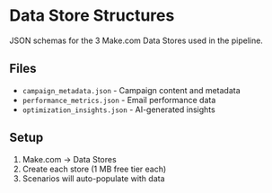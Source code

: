 # Data Store Structures

JSON schemas for the 3 Make.com Data Stores used in the pipeline.

## Files
- `campaign_metadata.json` - Campaign content and metadata
- `performance_metrics.json` - Email performance data
- `optimization_insights.json` - AI-generated insights

## Setup
1. Make.com → Data Stores
2. Create each store (1 MB free tier each)
3. Scenarios will auto-populate with data
